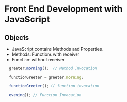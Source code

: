 # Front End Development with JavaScript

## Objects
- JavaScript contains Methods and Properties.
- Methods: Functions with receiver
- Function: without receiver

```Javascript
  greeter.morning();  // Method Invocation

  functionGreeter = greeter.morning;

  functionGreeter(); // function invocation

  evening(); // Function Invocation

```
